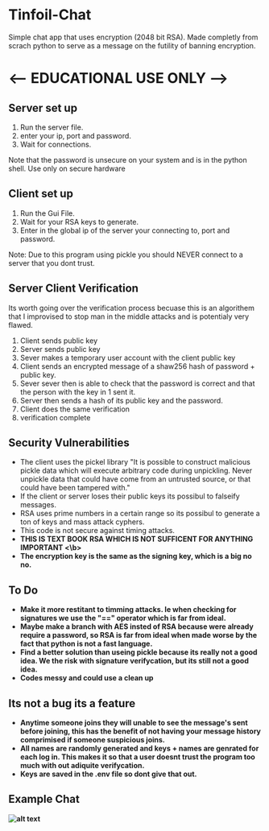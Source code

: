 # Tinfoil-Chat
Simple chat app that uses encryption (2048 bit RSA). Made completly from scrach python to serve as a message on the futility of banning encryption.


# <-- EDUCATIONAL USE ONLY -->


## Server set up

1) Run the server file.
2) enter your ip, port and password.
3) Wait for connections.

Note that the password is unsecure on your system and is in the python shell. Use only on secure hardware



## Client set up

1) Run the Gui File.
2) Wait for your RSA keys to generate.
3) Enter in the global ip of the server your connecting to, port and password.

Note: Due to this program using pickle you should NEVER connect to a server that you dont trust.


## Server Client Verification 

Its worth going over the verification process becuase this is an algorithem that I improvised to stop man in the middle attacks and is potentialy very flawed.

1. Client sends public key
2. Server sends public key
3. Sever makes a temporary user account with the client public key
4. Client sends an encrypted message of a shaw256 hash of password + public key. 
5. Sever sever then is able to check that the password is correct and that the person with the key in 1 sent it.
6. Server then sends a hash of its public key and the password.
7. Client does the same verification
8. verification complete



## Security Vulnerabilities 

* The client uses the pickel library "It is possible to construct malicious pickle data which will execute arbitrary code during unpickling. Never unpickle data that could have come from an untrusted source, or that could have been tampered with."
* If the client or server loses their public keys its possibul to falseify messages. 
* RSA uses prime numbers in a certain range so its possibul to generate a ton of keys and mass attack cyphers.
* This code is not secure against timing attacks.
* <b> THIS IS TEXT BOOK RSA WHICH IS NOT SUFFICENT FOR ANYTHING IMPORTANT <\b>
* The encryption key is the same as the signing key, which is a big no no.


## To Do
* Make it more restitant to timming attacks. Ie when checking for signatures we use the  "=="  operator which is far from ideal.
* Maybe make a branch with AES insted of RSA because were already require a password, so RSA is far from ideal when made worse by the fact that python is not a fast language. 
* Find a better solution than useing pickle because its really not a good idea. We the risk with signature verifycation, but its still not a good idea.
* Codes messy and could use a clean up


## Its not a bug its a feature 

* Anytime someone joins they will unable to see the message's sent before joining, this has the benefit of not having your message history comprimised if someone suspicious joins.
* All names are randomly generated and keys + names are genrated for each log in. This makes it so that a user doesnt trust the program too much with out adiquite verifycation.
* Keys are saved in the .env file so dont give that out.



## Example Chat
![alt text](https://i.imgur.com/yAv1Ynx.png)













